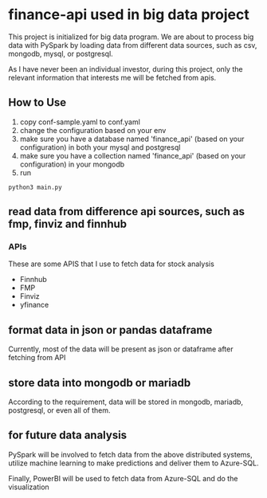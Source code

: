 # finance-api used in big data project

This project is initialized for big data program. We are about to process big data with PySpark by loading data from different data sources, such as csv, mongodb, mysql, or postgresql.

As I have never been an individual investor, during this project, only the relevant information that interests me will be fetched from apis.
 
## How to Use

1. copy conf-sample.yaml to conf.yaml
2. change the configuration based on your env
3. make sure you have a database named 'finance_api' (based on your configuration) in both your mysql and postgresql
4. make sure you have a collection named 'finance_api' (based on your configuration) in your mongodb
3. run

```shell
python3 main.py
```

## read data from difference api sources, such as fmp, finviz and finnhub

### APIs

These are some APIS that I use to fetch data for stock analysis

- Finnhub
- FMP
- Finviz
- yfinance

## format data in json or pandas dataframe

Currently, most of the data will be present as json or dataframe after fetching from API

## store data into mongodb or mariadb

According to the requirement, data will be stored in mongodb, mariadb, postgresql, or even all of them.

## for future data analysis

PySpark will be involved to fetch data from the above distributed systems, utilize machine learning to make predictions and deliver them to Azure-SQL.

Finally, PowerBI will be used to fetch data from Azure-SQL and do the visualization